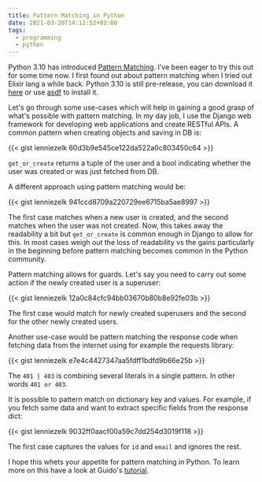 ```yaml
---
title: Pattern Matching in Python
date: 2021-03-20T14:11:52+03:00
tags:
  - programming
  - python
---
```


Python 3.10 has introduced [Pattern Matching](https://en.wikipedia.org/wiki/Pattern_matching). I've been eager to try this out for some time now. I first found out about pattern matching when I tried out Elixir lang a while back. Python 3.10 is still pre-release, you can download it [here](https://www.python.org/downloads/release/python-3100a6/) or use [asdf](https://asdf-vm.com/#/) to install it.

Let's go through some use-cases which will help in gaining a good grasp of what's possible with pattern matching. In my day job, I use the Django web framework for developing web applications and create RESTful APIs. A common pattern when creating objects and saving in DB is:

{{< gist lenniezelk 60d3b9e545ce122da522a0c803450c64 >}}

`get_or_create` returns a tuple of the user and a bool indicating whether the user was created or was just fetched from DB.

A different approach using pattern matching would be:

{{< gist lenniezelk 941ccd8709a220729ee6715ba5ae8997 >}}

The first case matches when a new user is created, and the second matches when the user was not created.
Now, this takes away the readability a bit but `get_or_create` is common enough in Django to allow for this. In most cases weigh out the loss of readability vs the gains particularly in the beginning before pattern matching becomes common in the Python community.

Pattern matching allows for guards. Let's say you need to carry out some action if the newly created user is a superuser:

{{< gist lenniezelk 12a0c84cfc94bb03670b80b8e92fe03b >}}

The first case would match for newly created superusers and the second for the other newly created users.

Another use-case would be pattern matching the response code when fetching data from the internet using for example the requests library:

{{< gist lenniezelk e7e4c4427347aa5fdff1bdfd9b66e25b >}}

The `401 | 403` is combining several literals in a single pattern. In other words `401 or 403`.

It is possible to pattern match on dictionary key and values. For example, if you fetch some data and want to extract specific fields from the response dict:

{{< gist lenniezelk 9032ff0aacf00a59c7dd254d3019f118 >}}

The first case captures the values for `id` and `email` and ignores the rest.

I hope this whets your appetite for pattern matching in Python. To learn more on this have a look at Guido's [tutorial](https://github.com/gvanrossum/patma#tutorial).
